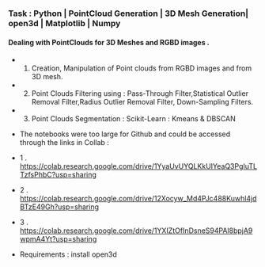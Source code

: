 ### Task : Python | PointCloud Generation | 3D Mesh Generation| open3d | Matplotlib | Numpy

#### Dealing with PointClouds for 3D Meshes and RGBD images .
* 1. Creation, Manipulation of Point clouds from RGBD images and from 3D mesh.
* 2. Point Clouds Filtering using : Pass-Through Filter,Statistical Outlier Removal Filter,Radius Outlier Removal Filter, Down-Sampling Filters.
* 3. Point Clouds Segmentation : Scikit-Learn : Kmeans & DBSCAN
* The notebooks were too large for Github and could be accessed through the links in Collab : 
* 1 . https://colab.research.google.com/drive/1YyaUvUYQLKkUIYeaQ3PgIuTLTzfsPhbC?usp=sharing
* 2 . https://colab.research.google.com/drive/12Xocyw_Md4PJc488Kuwhl4jdBTzE49Gh?usp=sharing
* 3 . https://colab.research.google.com/drive/1YXIZtOfInDsneS94PAl8bpjA9wpmA4Yt?usp=sharing

* Requirements : install open3d
